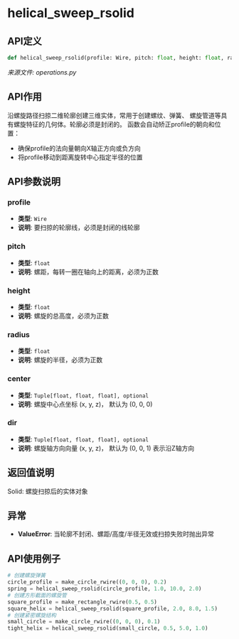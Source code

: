 # helical_sweep_rsolid

## API定义

```python
def helical_sweep_rsolid(profile: Wire, pitch: float, height: float, radius: float, center: Tuple[float, float, float] = (0, 0, 0), dir: Tuple[float, float, float] = (0, 0, 1)) -> Solid
```

*来源文件: operations.py*

## API作用

沿螺旋路径扫掠二维轮廓创建三维实体，常用于创建螺纹、弹簧、
螺旋管道等具有螺旋特征的几何体。轮廓必须是封闭的。
函数会自动矫正profile的朝向和位置：
- 确保profile的法向量朝向X轴正方向或负方向
- 将profile移动到距离旋转中心指定半径的位置

## API参数说明

### profile

- **类型**: `Wire`
- **说明**: 要扫掠的轮廓线，必须是封闭的线轮廓

### pitch

- **类型**: `float`
- **说明**: 螺距，每转一圈在轴向上的距离，必须为正数

### height

- **类型**: `float`
- **说明**: 螺旋的总高度，必须为正数

### radius

- **类型**: `float`
- **说明**: 螺旋的半径，必须为正数

### center

- **类型**: `Tuple[float, float, float], optional`
- **说明**: 螺旋中心点坐标 (x, y, z)， 默认为 (0, 0, 0)

### dir

- **类型**: `Tuple[float, float, float], optional`
- **说明**: 螺旋轴方向向量 (x, y, z)， 默认为 (0, 0, 1) 表示沿Z轴方向

## 返回值说明

Solid: 螺旋扫掠后的实体对象

## 异常

- **ValueError**: 当轮廓不封闭、螺距/高度/半径无效或扫掠失败时抛出异常

## API使用例子

```python
# 创建螺旋弹簧
circle_profile = make_circle_rwire((0, 0, 0), 0.2)
spring = helical_sweep_rsolid(circle_profile, 1.0, 10.0, 2.0)
# 创建方形截面的螺旋管
square_profile = make_rectangle_rwire(0.5, 0.5)
square_helix = helical_sweep_rsolid(square_profile, 2.0, 8.0, 1.5)
# 创建紧密螺旋结构
small_circle = make_circle_rwire((0, 0, 0), 0.1)
tight_helix = helical_sweep_rsolid(small_circle, 0.5, 5.0, 1.0)
```
